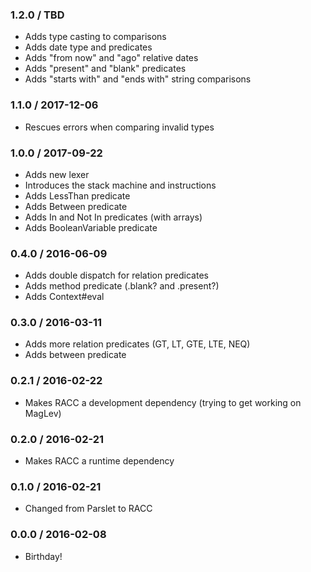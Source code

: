 ### 1.2.0 / TBD

* Adds type casting to comparisons
* Adds date type and predicates
* Adds "from now" and "ago" relative dates
* Adds "present" and "blank" predicates
* Adds "starts with" and "ends with" string comparisons

### 1.1.0 / 2017-12-06

* Rescues errors when comparing invalid types

### 1.0.0 / 2017-09-22

* Adds new lexer
* Introduces the stack machine and instructions
* Adds LessThan predicate
* Adds Between predicate
* Adds In and Not In predicates (with arrays)
* Adds BooleanVariable predicate

### 0.4.0 / 2016-06-09

* Adds double dispatch for relation predicates
* Adds method predicate (.blank? and .present?)
* Adds Context#eval

### 0.3.0 / 2016-03-11

* Adds more relation predicates (GT, LT, GTE, LTE, NEQ)
* Adds between predicate

### 0.2.1 / 2016-02-22

* Makes RACC a development dependency (trying to get working on MagLev)

### 0.2.0 / 2016-02-21

* Makes RACC a runtime dependency

### 0.1.0 / 2016-02-21

* Changed from Parslet to RACC

### 0.0.0 / 2016-02-08

* Birthday!
